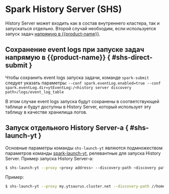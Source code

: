 # Spark History Server (SHS)

History Server может входить как в состав внутреннего кластера, так и запускаться отдельно. Второй случай необходим, если используется запуск задач [напрямую в {{product-name}}](../../../../../user-guide/data-processing/spyt/launch.md#submit).

## Сохранение event logs при запуске задач напрямую в {{product-name}} { #shs-direct-submit }

Чтобы сохранить event logs запуска задачи, команде `spark-submit` следует указать параметры:
`--conf spark.eventLog.enabled=true --conf spark.eventLog.dir=ytEventLog:/<history server discovery path>/logs/event_log_table`

В этом случае event logs запуска будут сохранены в соответствующей таблице и будут доступны в History Server, который использует эту таблицу в качестве хранилища логов.

## Запуск отдельного History Server-а { #shs-launch-yt }

Основные параметры команды `shs-launch-yt` являются подмножеством параметров команды [spark-launch-yt](../../../../user-guide/data-processing/spyt/cluster/cluster-start.md#spark-launch-yt-params), релевантные для запуска History Server. Пример запуска History Server-а:

```bash
$ shs-launch-yt --proxy <proxy address> --discovery-path <discovery path>
```

Пример:

```bash
$ shs-launch-yt --proxy my.ytsaurus.cluster.net --discovery-path //home/user/spark/discovery
```
